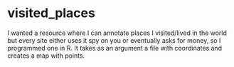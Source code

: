 # visited_places
I wanted a resource where I can annotate places I visited/lived in the world but every site either uses it spy on you or eventually asks for money, so I programmed one in R. It takes as an argument a file with coordinates and creates a map with points.
